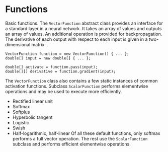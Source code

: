 
# Functions

Basic functions. The `VectorFunction` abstract class provides an interface for a standard layer in a neural network. It takes an
array of values and outputs an array of values. An additional operation is provided for backpropagation. The derivative of each
output with respect to each input is given in a two-dimensional matrix. 

    VectorFunction function = new VectorFunction() { ... };
    double[] input = new double[] { ... };

    double[] activate = function.pass(input);
    double[][] derivative = function.gradient(input);
    
The `VectorFunction` class also contains a few static instances of common activation functions. Subclass `ScalarFunction`
performs elementwise operations and may be used to execute more efficiently. 
 - Rectified linear unit
 - Softmax
 - Softplus
 - Hyperbolic tangent
 - Logistic
 - Swish
 - Half-logarithmic, half-linear
Of all these default functions, only softmax performs a full vector operation. The rest use the `ScalarFunction` subclass and
performs efficient elementwise operations. 


